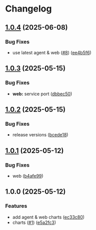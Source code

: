 # Changelog

## [1.0.4](https://github.com/pewty-fr/schwifty-helm/compare/web/v1.0.3...web/v1.0.4) (2025-06-08)


### Bug Fixes

* use latest agent & web ([#8](https://github.com/pewty-fr/schwifty-helm/issues/8)) ([ee4b5f6](https://github.com/pewty-fr/schwifty-helm/commit/ee4b5f6f6006de6fc88c4269cee6a03614cfbeff))

## [1.0.3](https://github.com/pewty-fr/schwifty-helm/compare/web/v1.0.2...web/v1.0.3) (2025-05-15)


### Bug Fixes

* **web:** service port ([dbbec50](https://github.com/pewty-fr/schwifty-helm/commit/dbbec50455cdb1cceecc724c8385beb6fbd0fc42))

## [1.0.2](https://github.com/pewty-fr/schwifty-helm/compare/web/v1.0.1...web/v1.0.2) (2025-05-15)


### Bug Fixes

* release versions ([bcede18](https://github.com/pewty-fr/schwifty-helm/commit/bcede18e29364d047a8b6c2ae5bb30c80178f6b4))

## [1.0.1](https://github.com/pewty-fr/schwifty-helm/compare/web/v1.0.0...web/v1.0.1) (2025-05-12)


### Bug Fixes

* web ([b4afe99](https://github.com/pewty-fr/schwifty-helm/commit/b4afe99c45b36a2fe0169e2597768f0023037dfa))

## 1.0.0 (2025-05-12)


### Features

* add agent & web charts ([ec33c80](https://github.com/pewty-fr/schwifty-helm/commit/ec33c800ab1df3ad1869cbba4cec776f908773ce))
* charts ([#1](https://github.com/pewty-fr/schwifty-helm/issues/1)) ([e5a2fc3](https://github.com/pewty-fr/schwifty-helm/commit/e5a2fc3aed7f9cf1315390f886530c8a7a5cdc07))
